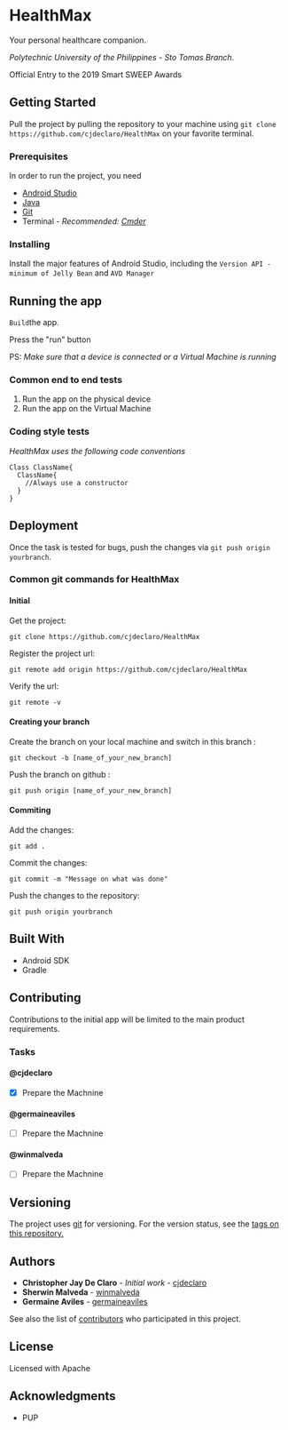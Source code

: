 # HealthMax
Your personal healthcare companion.

*Polytechnic University of the Philippines - Sto Tomas Branch*.

Official Entry to the 2019 Smart SWEEP Awards

## Getting Started
Pull the project by pulling the repository to your machine using `git clone https://github.com/cjdeclaro/HealthMax` on your favorite terminal.

### Prerequisites
In order to run the project, you need

- [Android Studio](https://developer.android.com/studio/)
- [Java](https://www.java.com/download/)
- [Git](https://git-scm.com/downloads)
- Terminal - _Recommended: [Cmder](http://cmder.net/)_

### Installing
Install the major features of Android Studio, including the `Version API - minimum of Jelly Bean` and `AVD Manager`

## Running the app
`Build`the app.

Press the "run" button

PS: _Make sure that a device is connected or a Virtual Machine is running_

### Common end to end tests
1. Run the app on the physical device
2. Run the app on the Virtual Machine

### Coding style tests
*_HealthMax uses the following code conventions_*

```
Class ClassName{
  ClassName{
    //Always use a constructor
  }
}
```

## Deployment
Once the task is tested for bugs, push the changes via `git push origin yourbranch`.

### Common git commands for HealthMax

#### Initial
Get the project:
```
git clone https://github.com/cjdeclaro/HealthMax
```
Register the project url:
```
git remote add origin https://github.com/cjdeclaro/HealthMax
```
Verify the url:
```
git remote -v
```
#### Creating your branch
Create the branch on your local machine and switch in this branch :
```
git checkout -b [name_of_your_new_branch]
```
Push the branch on github :
```
git push origin [name_of_your_new_branch]
```
#### Commiting
Add the changes:
```
git add .
```
Commit the changes:
```
git commit -m "Message on what was done"
```
Push the changes to the repository:
```
git push origin yourbranch
```

## Built With
* Android SDK
* Gradle

## Contributing
Contributions to the initial app will be limited to the main product requirements.

### Tasks

#### @cjdeclaro
- [x] Prepare the Machnine

#### @germaineaviles
- [ ] Prepare the Machnine

#### @winmalveda
- [ ] Prepare the Machnine

## Versioning
The project uses [git](https://git-scm.com/downloads) for versioning. For the version status, see the [tags on this repository.](https://github.com/cjdeclaro/HealthMax/tags)

## Authors
* **Christopher Jay De Claro** - *Initial work* - [cjdeclaro](https://github.com/cjdeclaro)
* **Sherwin Malveda** - [winmalveda](https://github.com/winmalveda)
* **Germaine Aviles** - [germaineaviles](https://github.com/germaineaviles)

See also the list of [contributors](https://github.com/HealthMax/contributors) who participated in this project.

## License
Licensed with Apache

## Acknowledgments
* PUP
